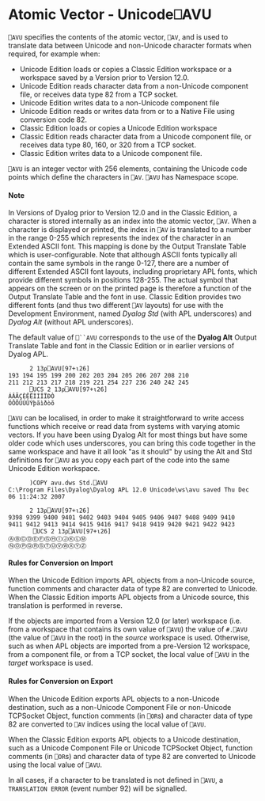 




<h1 class="heading"><span class="name">Atomic Vector - Unicode</span><span class="command">⎕AVU</span></h1>

`⎕AVU` specifies the contents of the atomic vector, `⎕AV`, and is used to translate data between Unicode and non-Unicode character formats when required, for example when:

- Unicode Edition loads or copies a Classic Edition workspace or a workspace saved by a Version prior to Version 12.0.
- Unicode Edition reads character data from a non-Unicode component file, or receives data type 82 from a TCP socket.
- Unicode Edition writes data to a non-Unicode component file
- Unicode Edition reads or writes data from or to a Native File using conversion code 82.
- Classic Edition loads or copies a Unicode Edition workspace
- Classic Edition reads character data from a Unicode component file, or receives data type 80, 160, or 320 from a TCP socket.
- Classic Edition writes data to a Unicode component file.

`⎕AVU` is an integer vector with 256 elements, containing the Unicode code points which define the characters in `⎕AV`. `⎕AVU` has Namespace scope.

#### Note


In Versions of Dyalog prior to Version 12.0 and in the Classic Edition, a character is stored internally as an index into the atomic vector, `⎕AV`. When a character is displayed or printed, the index in `⎕AV` is translated to a number in the range 0-255 which represents the index of the character in an Extended ASCII font. This mapping is done by the Output Translate Table which is user-configurable. Note that although ASCII fonts typically all contain the same symbols in the range 0-127, there are a number of different Extended ASCII font layouts, including proprietary APL fonts, which provide different symbols in positions 128-255. The actual symbol that appears on the screen or on the printed page is therefore a function of the Output Translate Table and the font in use. Classic Edition provides two different fonts (and thus two different `⎕AV` layouts) for use with the Development Environment, named *Dyalog Std* (with APL underscores) and *Dyalog Alt* (without APL underscores).



The default value of `⎕``AVU` corresponds to the use of the **Dyalog Alt** Output Translate Table and font in the Classic Edition or in earlier versions of Dyalog APL.
```apl
      2 13⍴⎕AVU[97+⍳26]
193 194 195 199 200 202 203 204 205 206 207 208 210
211 212 213 217 218 219 221 254 227 236 240 242 245
      ⎕UCS 2 13⍴⎕AVU[97+⍳26]
ÁÂÃÇÈÊËÌÍÎÏÐÒ
ÓÔÕÙÚÛÝþãìðòõ
```



`⎕AVU` can be localised, in order to make it straightforward to write access functions which receive or read data from systems with varying atomic vectors. If you have been using Dyalog Alt for most things but have some older code which uses underscores, you can bring this code together in the same workspace and have it all look "as it should" by using the Alt and Std definitions for `⎕AVU` as you copy each part of the code into the same Unicode Edition workspace.
```apl
      )COPY avu.dws Std.⎕AVU
C:\Program Files\Dyalog\Dyalog APL 12.0 Unicode\ws\avu saved Thu Dec 06 11:24:32 2007
 
      2 13⍴⎕AVU[97+⍳26]
9398 9399 9400 9401 9402 9403 9404 9405 9406 9407 9408 9409 9410
9411 9412 9413 9414 9415 9416 9417 9418 9419 9420 9421 9422 9423
       ⎕UCS 2 13⍴⎕AVU[97+⍳26]
ⒶⒷⒸⒹⒺⒻⒼⒽⒾⒿⓀⓁⓂ
ⓃⓄⓅⓆⓇⓈⓉⓊⓋⓌⓍⓎⓏ
```

#### Rules for Conversion on Import


When the Unicode Edition imports APL objects from a non-Unicode source, function comments and character data of type 82 are converted to Unicode. When the Classic Edition imports APL objects from a Unicode source, this translation is performed in reverse.


If the objects are imported from a Version 12.0 (or later) workspace (i.e. from a workspace that contains its own value of `⎕AVU`) the value of `#.⎕AVU` (the value of `⎕AVU` in the root) in the *source* workspace is used. Otherwise, such as when APL objects are imported from a pre-Version 12 workspace, from a component file, or from a TCP socket, the local value of `⎕AVU` in the *target* workspace is used.


#### Rules for Conversion on Export


When the Unicode Edition exports APL objects to a non-Unicode destination, such as a non-Unicode Component File or non-Unicode TCPSocket Object, function comments (in `⎕OR`s) and character data of type 82 are converted to `⎕AV` indices using the local value of `⎕AVU`.


When the Classic Edition exports APL objects to a Unicode destination, such as a Unicode Component File or Unicode TCPSocket Object, function comments (in `⎕OR`s) and character data of type 82 are converted to Unicode using the local value of `⎕AVU`.


In all cases, if a character to be translated is not defined in `⎕AVU`, a `TRANSLATION ERROR` (event number 92) will be signalled.




